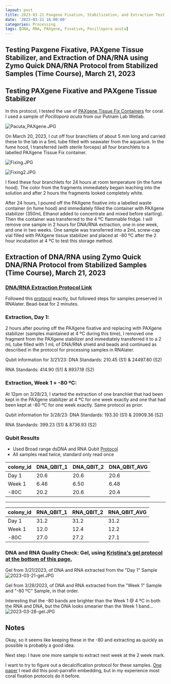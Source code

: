 ```yaml
---
layout: post
title: 2023-03-21 Paxgene Fixation, Stabilization, and Extraction Test
date: '2023-03-21 16:00:00'
categories: Processing
tags: [DNA, RNA, PAXgene, Fixative, Pocillopora acuta]
---
```


## Testing Paxgene Fixative, PAXgene Tissue Stabilizer, and Extraction of DNA/RNA using Zymo Quick DNA/RNA Protocol from Stabilized Samples (Time Course), March 21, 2023

## Testing PAXgene Fixative and PAXgene Tissue Stabilizer

In this protocol, I tested the use of [PAXgene Tissue Fix Containers](https://www.preanalytix.com/products/tissue/fixation-stabilization/paxgene-tissue-fix-container/US?cHash=359b54c939cac03cdaad44c02dd2cb61) for coral. I used a sample of *Pocillopora acuta* from our Putnam Lab Wetlab.

![Pacuta_PAXgene.JPG](https://github.com/zdellaert/ZD_Putnam_Lab_Notebook/blob/master/images/PAXgene/Pacuta_PAXgene.JPG?raw=true)

On March 20, 2023, I cut off four branchlets of about 5 mm long and carried these to the lab in a 5mL tube filled with seawater from the aquarium. In the fume hood, I transferred (with sterile forceps) all four branchlets to a labelled PAXgene Tissue Fix container.

![Fixing.JPG](https://github.com/zdellaert/ZD_Putnam_Lab_Notebook/blob/master/images/PAXgene/Fixing.JPG?raw=true)

![Fixing2.JPG](https://github.com/zdellaert/ZD_Putnam_Lab_Notebook/blob/master/images/PAXgene/Fixing2.JPG?raw=true)

I fixed these four branchlets for 24 hours at room temperature (in the fume hood). The color from the fragments immediately begain leaching into the solution and after 2 hours the fragments looked completely white.

After 24 hours, I poured off the PAXgene fixative into a labelled waste container (in fume hood) and immediately filled the container with PAXgene stabilizer (350mL Ethanol added to concentrate and mixed before starting). Then the container was transferred to the 4 ºC flammable fridge. I will remove one sample in 2 hours for DNA/RNA extraction, one in one week, and one in two weeks. One sample was transferred into a 2mL screw-cap vial filled with PAXgene tissue stabilizer and placed at -80 ºC after the 2 hour incubation at 4 ºC to test this storage method.

## Extraction of DNA/RNA using Zymo Quick DNA/RNA Protocol from Stabilized Samples (Time Course), March 21, 2023

### [DNA/RNA Extraction Protocol Link](https://zdellaert.github.io/ZD_Putnam_Lab_Notebook/Protocols_Zymo_Quick_DNA_RNA_Miniprep_Plus/)

Followed this [protocol](https://zdellaert.github.io/ZD_Putnam_Lab_Notebook/Protocols_Zymo_Quick_DNA_RNA_Miniprep_Plus/) exactly, but followed steps for samples preserved in RNAlater. Bead-beat for 2 minutes.

### Extraction, Day 1:

2 hours after pouring off the PAXgene fixative and replacing with PAXgene stabilizer (samples maintained at 4 ºC during this time), I removed one fragment from the PAXgene stabilizer and immediately transferred it to a 2 mL tube filled with 1 mL of DNA/RNA shield and beads and continued as described in the protocol for processing samples in RNAlater.

Qubit information for 3/21/23:
 DNA Standards: 210.45 (S1) & 24497.80 (S2)

 RNA Standards: 414.90 (S1) & 8937.18 (S2)

### Extraction, Week 1 + -80 ºC:

At 12pm on 3/28/23, I started the extraction of one branchlet that had been kept in the PAXgene stabilizer at 4 ºC for one week exactly and one that had been kept at -80 ºC for one week exactly. Same protocol as prior.

Qubit information for 3/28/23:
 DNA Standards: 193.30 (S1) & 20909.36 (S2)

 RNA Standards: 399.23 (S1) & 8736.93 (S2)

### Qubit Results

- Used Broad range dsDNA and RNA Qubit [Protocol](https://zdellaert.github.io/ZD_Putnam_Lab_Notebook/Qubit-Protocol/)
- All samples read twice, standard only read once

| colony_id | DNA_QBIT_1 | DNA_QBIT_2 | DNA_QBIT_AVG |
|-----------|------------|------------|--------------|
| Day 1     | 20.6       | 20.6       | 20.6         |
| Week 1    | 6.46       | 6.50       | 6.48         |
| -80C      | 20.2       | 20.6       | 20.4         |

-----

| colony_id | RNA_QBIT_1 | RNA_QBIT_2 | RNA_QBIT_AVG |
|-----------|------------|------------|--------------|
| Day 1     | 31.2       | 31.2       | 31.2         |
| Week 1    | 12.0       | 12.4       | 12.2         |
| -80C      | 27.0       | 27.2       | 27.1         |

### DNA and RNA Quality Check: Gel, using [Kristina's gel protocol at the bottom of this page.](https://zdellaert.github.io/ZD_Putnam_Lab_Notebook/Protocols_Zymo_Quick_DNA_RNA_Miniprep_Plus/)

Gel from 3/21/2023, of DNA and RNA extracted from the "Day 1" Sample
![2023-03-21-gel.JPG](https://github.com/zdellaert/ZD_Putnam_Lab_Notebook/blob/master/images/gels/2023-03-21-gel.JPG?raw=true)


Gel from 3/28/2023, of DNA and RNA extracted from the "Week 1" Sample and "-80 ºC" Sample, in that order.

Interesting that the -80 bands are brighter than the Week 1 @ 4 ºC in both the RNA and DNA, but the DNA looks smearier than the Week 1 band...
![2023-03-28-gel.JPG](https://github.com/zdellaert/ZD_Putnam_Lab_Notebook/blob/master/images/gels/2023-03-28-gel.JPG?raw=true) 

## Notes

Okay, so it seems like keeping these in the -80 and extracting as quickly as possible is probably a good idea. 

Next step: I have one more sample to extract next week at the 2 week mark. 

I want to try to figure out a decalcification protocol for these samples. [One paper](https://www.ncbi.nlm.nih.gov/pmc/articles/PMC3218013/) I read did this post-parrafin embedding, but in my experience most coral fixation protocols do it before.